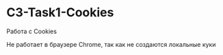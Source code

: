 # C3-Task1-Cookies
Работа с Cookies

Не работает в браузере Chrome, так как не создаются локальные куки
